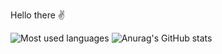 Hello there ✌

![Most used languages](https://github-readme-stats.vercel.app/api/top-langs/?username=pablotrrs&theme=jolly&layout=compact)
![Anurag's GitHub stats](https://github-readme-stats.vercel.app/api?username=pablotrrs&show_icons=true&count_private=true&theme=jolly&)


<!--
**pablotrrs/pablotrrs** is a ✨ _special_ ✨ repository because its `README.md` (this file) appears on your GitHub profile.

Here are some ideas to get you started:

- 🔭 I’m currently working on ...
- 🌱 I’m currently learning ...
- 👯 I’m looking to collaborate on ...
- 🤔 I’m looking for help with ...
- 💬 Ask me about ...
- 📫 How to reach me: ...
- 😄 Pronouns: ...
- ⚡ Fun fact: ...
-->
